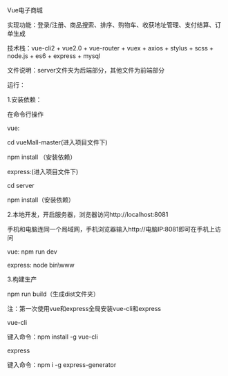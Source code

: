 Vue电子商城

实现功能：登录/注册、商品搜索、排序、购物车、收获地址管理、支付结算、订单生成

技术栈：vue-cli2 + vue2.0 + vue-router + vuex + axios + stylus + scss + node.js + es6 + express + mysql

文件说明：server文件夹为后端部分，其他文件为前端部分

运行：

1.安装依赖：

在命令行操作

vue:

cd vueMall-master(进入项目文件下)

npm install （安装依赖）


express:(进入项目文件下)

cd server

npm install（安装依赖）


2.本地开发，开启服务器，浏览器访问http://localhost:8081

手机和电脑连同一个局域网，手机浏览器输入http://电脑IP:8081即可在手机上访问

vue:
npm run dev

express:
node bin\www

3.构建生产

npm run build（生成dist文件夹）

注：第一次使用vue和express全局安装vue-cli和express

vue-cli

键入命令：npm install -g vue-cli

express

键入命令：npm i -g express-generator
